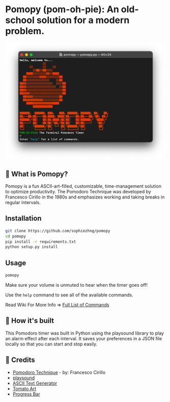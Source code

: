 # Pomopy (pom-oh-pie): An old-school solution for a modern problem.

![Picture of terminal with pomopy](images/pomopy.png)

## 🍅 What is Pomopy?
Pomopy is a fun ASCII-art-filled, customizable, time-management solution to optimize productivity. The Pomodoro Technique was developed by Francesco Cirillo in the 1980s and emphasizes working and taking breaks in regular intervals. 

## Installation
```bash
git clone https://github.com/sophiezhng/pomopy
cd pomopy
pip install -r requirements.txt
python setup.py install
```

## Usage
```bash
pomopy
```

Make sure your volume is unmuted to hear when the timer goes off!

Use the `help` command to see all of the available commands.

Read Wiki For More Info => [Full List of Commands](https://github.com/sophiezhng/pomopy/wiki/Commands)

## 🌱 How it's built
This Pomodoro timer was built in Python using the playsound library to play an alarm effect after each interval. It saves your preferences in a JSON file locally so that you can start and stop easily. 

## 🍝 Credits
- [Pomodoro Technique](https://en.wikipedia.org/wiki/Pomodoro_Technique) - by: Francesco Cirillo
- [playsound](https://github.com/TaylorSMarks/playsound)
- [ASCII Text Generator](https://manytools.org/hacker-tools/ascii-banner/)
- [Tomato Art](https://textart.sh/topic/tomato)
- [Progress Bar](https://stackoverflow.com/questions/3173320/text-progress-bar-in-the-console)
